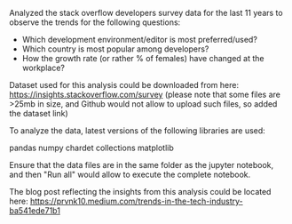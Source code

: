 Analyzed the stack overflow developers survey data for the last 11 years to observe the trends for the following questions:

- Which development environment/editor is most preferred/used?
- Which country is most popular among developers?
- How the growth rate (or rather % of females) have changed at the workplace?

Dataset used for this analysis could be downloaded from here: https://insights.stackoverflow.com/survey
(please note that some files are >25mb in size, and Github would not allow to upload such files, so added the dataset link)

To analyze the data, latest versions of the following libraries are used:

pandas
numpy
chardet
collections
matplotlib

Ensure that the data files are in the same folder as the jupyter notebook, and then "Run all" would allow to execute the complete notebook.

The blog post reflecting the insights from this analysis could be located here: https://prvnk10.medium.com/trends-in-the-tech-industry-ba541ede71b1 
